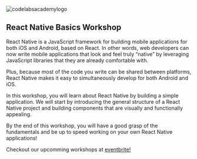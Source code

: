 ![codelabsacademylogo](https://media-exp1.licdn.com/dms/image/C560BAQEyA854OXhRvg/company-logo_200_200/0/1642781436948?e=1668038400&v=beta&t=EA2IFDoyrB2WcDmHcR9wBpGak_D0hViv4m4Ur_D6RK8)


## React Native Basics Workshop

  


React Native is a JavaScript framework for building mobile applications for both iOS and Android, based on React. In other words, web developers can now write mobile applications that look and feel truly “native” by leveraging JavaScript libraries that they are already comfortable with.

Plus, because most of the code you write can be shared between platforms, React Native makes it easy to simultaneously develop for both Android and iOS.

In this workshop, you will learn about React Native by building a simple application. We will start by introducing the general structure of a React Native project and building components that are visually and functionally appealing.

By the end of this workshop, you will have a good grasp of the fundamentals and be up to speed working on your own React Native applications!

Checkout our upcomming workshops at [eventbrite!](https://www.eventbrite.co.uk/o/code-labs-academy-40913049543)
  
